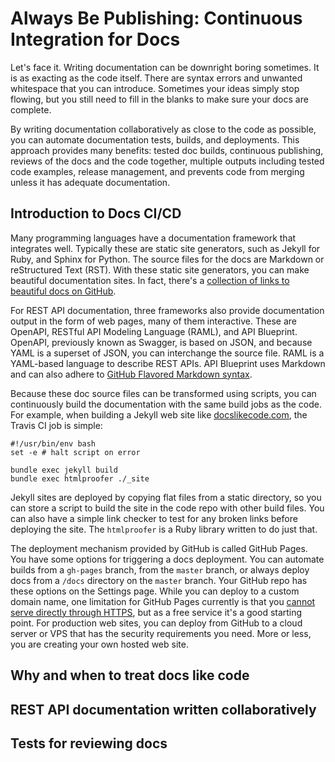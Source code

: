 # Always Be Publishing: Continuous Integration for Docs

Let's face it. Writing documentation can be downright boring sometimes. It is as exacting as the code itself. There are syntax errors and unwanted whitespace that you can introduce. Sometimes your ideas simply stop flowing, but you still need to fill in the blanks to make sure your docs are complete.

By writing documentation collaboratively as close to the code as possible, you can automate documentation tests, builds, and deployments. This approach provides many benefits: tested doc builds, continuous publishing, reviews of the docs and the code together, multiple outputs including tested code examples, release management, and prevents code from merging unless it has adequate documentation.

## Introduction to Docs CI/CD

Many programming languages have a documentation framework that integrates well. Typically these are static site generators, such as Jekyll for Ruby, and Sphinx for Python. The source files for the docs are Markdown or reStructured Text (RST). With these static site generators, you can make beautiful documentation sites. In fact, there's a <a href="https://github.com/PharkMillups/beautiful-docs">collection of links to beautiful docs on GitHub</a>.

For REST API documentation, three frameworks also provide documentation output in the form of web pages, many of them interactive. These are OpenAPI, RESTful API Modeling Language (RAML), and API Blueprint. OpenAPI, previously known as Swagger, is based on JSON, and because YAML is a superset of JSON, you can interchange the source file. RAML is a YAML-based language to describe REST APIs. API Blueprint uses Markdown and can also adhere to <a href="https://help.github.com/categories/writing-on-github/">GitHub Flavored Markdown syntax</a>.

Because these doc source files can be transformed using scripts, you can continuously build the documentation with the same build jobs as the code. For example, when building a Jekyll web site like <a href="http://http://docslikecode.com">docslikecode.com</a>, the Travis CI job is simple:

```
#!/usr/bin/env bash
set -e # halt script on error

bundle exec jekyll build
bundle exec htmlproofer ./_site
```

Jekyll sites are deployed by copying flat files from a static directory, so you can store a script to build the site in the code repo with other build files. You can also have a simple link checker to test for any broken links before deploying the site. The `htmlproofer` is a Ruby library written to do just that.

The deployment mechanism provided by GitHub is called GitHub Pages. You have some options for triggering a docs deployment. You can automate builds from a `gh-pages` branch, from the `master` branch, or always deploy docs from a `/docs` directory on the `master` branch. Your GitHub repo has these options on the Settings page. While you can deploy to a custom domain name, one limitation for GitHub Pages currently is that you <a href="https://github.com/isaacs/github/issues/156">cannot serve directly through HTTPS</a>, but as a free service it's a good starting point. For production web sites, you can deploy from GitHub to a cloud server or VPS that has the security requirements you need. More or less, you are creating your own hosted web site.

## Why and when to treat docs like code




## REST API documentation written collaboratively


## Tests for reviewing docs



